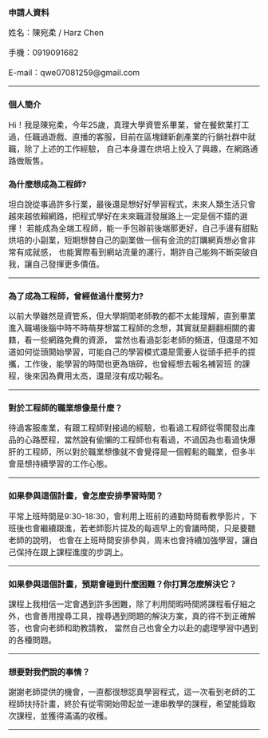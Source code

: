 <html>
  <head>
  <h3>申請人資料</h3>
    <font size="3"><p>姓名：陳宛柔 / Harz Chen</p>
    <p>手機：0919091682</p>
      <p>E-mail：qwe07081259@gmail.com</p></font>
    <hr size="10px" align="center" width="100%" noshade>
  <body>
      <h3>個人簡介</h3>
     <font size="3"><p>
       Hi！我是陳宛柔，今年25歲，真理大學資管系畢業，曾在餐飲業打工過，任職過遊戲、直播的客服，目前在區塊鏈新創產業的行銷社群中就職，除了上述的工作經驗，              自己本身還在烘培上投入了興趣，在網路通路做販售。
       </p></font>
    <h3>為什麼想成為工程師?</h3>
     <font size="3"><p>
       坦白說從事過許多行業，最後還是想好好學習程式，未來人類生活只會越來越依賴網路，把程式學好在未來職涯發展路上一定是個不錯的選擇！
       若能成為全端工程師，能一手包辦前後端那更好，自己手邊有甜點烘培的小副業，短期想替自己的副業做一個有金流的訂購網頁想必會非常有成就感，
       也能實際看到網站流量的運行，期許自己能夠不斷突破自我，讓自己發揮更多價值。
       </p></font>
    <hr size="10px" align="center" width="100%" noshade>
   <h3>為了成為工程師，曾經做過什麼努力?</h3>
     <font size="3"><p>
       以前大學雖然是資管系，但大學期間老師教的都不太能理解，直到畢業進入職場後腦中時不時萌芽想當工程師的念想，其實就是翻翻相關的書籍，看一些網路免費的資源，
       當然也看過彭彭老師的頻道，但還是不知道如何從頭開始學習，可能自己的學習模式還是需要人從頭手把手的提攜，工作後，能學習的時間也更為瑣碎，也曾經想去報名補習班        的課程，後來因為費用太高，還是沒有成功報名。
       </p></font>
     <hr size="10px" align="center" width="100%" noshade>
     <h3>對於工程師的職業想像是什麼？</h3>
     <font size="3"><p>
       待過客服產業，有跟工程師對接過的經驗，也看過工程師從零開發出產品的心路歷程，當然說有偷懶的工程師也有看過，不過因為也看過快爆肝的工程師，所以對於職業想像就不會覺得是一個輕鬆的職業，但多半會是想持續學習的工作心態。
       </p></font>
    <hr size="10px" align="center" width="100%" noshade>
    <h3>如果參與這個計畫，會怎麼安排學習時間？</h3>
     <font size="3"><p>
       平常上班時間是9:30-18:30，會利用上班前的通勤時間看教學影片，下班後也會繼續跟進，若老師影片提及的每週早上的會議時間，只是要聽老師的說明，
       也會在上班時間安排參與，周末也會持續加強學習，讓自己保持在跟上課程進度的步調上。
       </p></font>
    <hr size="10px" align="center" width="100%" noshade>
    <h3>如果參與這個計畫，預期會碰到什麼困難？你打算怎麼解決它？</h3>
     <font size="3"><p>
       課程上我相信一定會遇到許多困難，除了利用閒暇時間將課程看仔細之外，也會善用搜尋工具，搜尋遇到問題的解決方案，真的得不到正確解答，也會向老師和助教請教，
       當然自己也會全力以赴的處理學習中遇到的各種問題。
       </p></font>
    <hr size="10px" align="center" width="100%" noshade>
    <h3>想要對我們說的事情？</h3>
     <font size="3"><p>
       謝謝老師提供的機會，一直都很想認真學習程式，這一次看到老師的工程師扶持計畫，終於有從零開始帶起並一連串教學的課程，希望能錄取次課程，並獲得滿滿的收穫。
       </p></font>
    <hr size="10px" align="center" width="100%" noshade>
  </body>
       </head>
</html>
